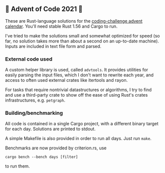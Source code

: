 ## 🎄 Advent of Code 2021 🎄

These are Rust-language solutions for the [coding-challenge advent
calendar](http://adventofcode.com/2021).  You'll need stable Rust 1.56 and Cargo
to run.

I've tried to make the solutions small and somewhat optimized for speed (so far,
no solution takes more than about a second on an up-to-date machine).  Inputs
are included in text file form and parsed.

### External code used

A custom helper library is used, called `advtools`.  It provides utilities for
easily parsing the input files, which I don't want to rewrite each year, and
access to often used external crates like itertools and rayon.

For tasks that require nontrivial datastructures or algorithms, I try to find
and use a third-party crate to show off the ease of using Rust's crates
infrastructures, e.g. `petgraph`.

### Building/benchmarking

All code is contained in a single Cargo project, with a different binary target
for each day.  Solutions are printed to stdout.

A simple Makefile is also provided in order to run all days.  Just run `make`.

Benchmarks are now provided by criterion.rs, use
```
cargo bench --bench days [filter]
```
to run them.
